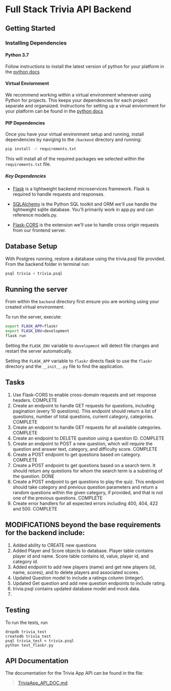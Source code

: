 # Full Stack Trivia API Backend

## Getting Started

### Installing Dependencies

#### Python 3.7

Follow instructions to install the latest version of python for your platform in the [python docs](https://docs.python.org/3/using/unix.html#getting-and-installing-the-latest-version-of-python)

#### Virtual Enviornment

We recommend working within a virtual environment whenever using Python for projects. This keeps your dependencies for each project separate and organaized. Instructions for setting up a virual enviornment for your platform can be found in the [python docs](https://packaging.python.org/guides/installing-using-pip-and-virtual-environments/)

#### PIP Dependencies

Once you have your virtual environment setup and running, install dependencies by naviging to the `/backend` directory and running:

```bash
pip install -r requirements.txt
```

This will install all of the required packages we selected within the `requirements.txt` file.

##### Key Dependencies

- [Flask](http://flask.pocoo.org/)  is a lightweight backend microservices framework. Flask is required to handle requests and responses.

- [SQLAlchemy](https://www.sqlalchemy.org/) is the Python SQL toolkit and ORM we'll use handle the lightweight sqlite database. You'll primarily work in app.py and can reference models.py. 

- [Flask-CORS](https://flask-cors.readthedocs.io/en/latest/#) is the extension we'll use to handle cross origin requests from our frontend server. 

## Database Setup
With Postgres running, restore a database using the trivia.psql file provided. From the backend folder in terminal run:
```bash
psql trivia < trivia.psql
```

## Running the server

From within the `backend` directory first ensure you are working using your created virtual environment.

To run the server, execute:

```bash
export FLASK_APP=flaskr
export FLASK_ENV=development
flask run
```

Setting the `FLASK_ENV` variable to `development` will detect file changes and restart the server automatically.

Setting the `FLASK_APP` variable to `flaskr` directs flask to use the `flaskr` directory and the `__init__.py` file to find the application. 

## Tasks
1. Use Flask-CORS to enable cross-domain requests and set response headers. COMPLETE
2. Create an endpoint to handle GET requests for questions, including pagination (every 10 questions). This endpoint should return a list of questions, number of total questions, current category, categories. COMPLETE
3. Create an endpoint to handle GET requests for all available categories. COMPLETE 
4. Create an endpoint to DELETE question using a question ID. COMPLETE
5. Create an endpoint to POST a new question, which will require the question and answer text, category, and difficulty score. COMPLETE  
6. Create a POST endpoint to get questions based on category. COMPLETE 
7. Create a POST endpoint to get questions based on a search term. It should return any questions for whom the search term is a substring of the question. DONE
8. Create a POST endpoint to get questions to play the quiz. This endpoint should take category and previous question parameters and return a random questions within the given category, if provided, and that is not one of the previous questions. COMPLETE
9. Create error handlers for all expected errors including 400, 404, 422 and 500.  COMPLETE

## MODIFICATIONS beyond the base requirements for the backend include: 
1. Added ability to CREATE new questions
2. Added Player and Score objects to database.  Player table contains player id and name.  Score table contains id, value, player id, and category id.
3. Added endpoint to add new players (name) and get new players (id, name, scores), and to delete players and associated scores.
4. Updated Question model to include a ratings column (integer).  
5. Updated Get question and add new question endpoints to include rating.
6. trivia.psql contains updated database model and mock data.
7. 
   
## Testing
To run the tests, run
```
dropdb trivia_test
createdb trivia_test
psql trivia_test < trivia.psql
python test_flaskr.py
```

## API Documentation
The documentation for the Trivia App API can be found in the file: 
> [TriviaApp_API_DOC.md](./TriviaApp_API_Doc.md).